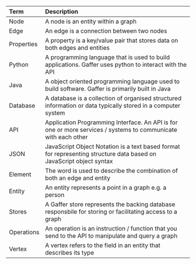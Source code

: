 | Term    | Description                          |
| :---------- | :----------------------------------- |
| Node        | A node is an entity within a graph  |
| Edge        | An edge is a connection between two nodes |
| Properties  | A property is a key/value pair that stores data on both edges and entities |
| Python      | A programming language that is used to build applications. Gaffer uses python to interact with the API |
| Java        | A object oriented programming language used to build software. Gaffer is primarily built in Java |
| Database    | A database is a collection of organised structured information or data typically stored in a computer system |
| API         | Application Programming Interface. An API is for one or more services / systems to communicate with each other |
| JSON        | JavaScript Object Notation is a text based format for representing structure data based on JavaScript object syntax|
| Element     | The word is used to describe the combination of both an edge and entity |
| Entity      | An entity represents a point in a graph e.g. a person |
| Stores      | A Gaffer store represents the backing database responsbile for storing or facilitating access to a graph |
| Operations  | An operation is an instruction / function that you send to the API to manipulate and query a graph |
| Vertex      | A vertex refers to the field in an entity that describes its type |
